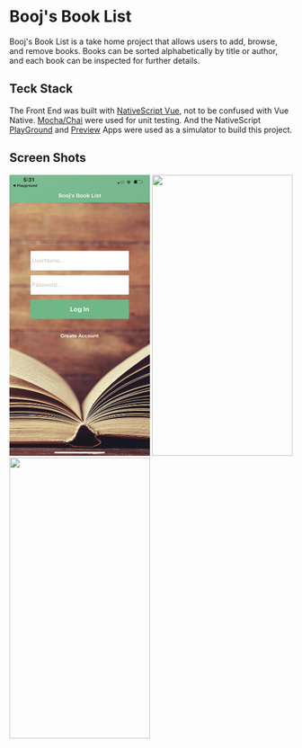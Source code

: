 # Booj's Book List

Booj's Book List is a take home project that allows users to add, browse, and remove books. Books can be sorted alphabetically by title or author, and each book can be inspected for further details. 

## Teck Stack

The Front End was built with [NativeScript Vue](https://nativescript-vue.org/en/docs/introduction/), not to be confused with Vue Native. [Mocha/Chai](https://mochajs.org/) were used for unit testing. And the NativeScript [PlayGround](https://apps.apple.com/us/app/nativescript-playground/id1263543946?ls=1) and [Preview](https://apps.apple.com/us/app/nativescript-preview/id1264484702) Apps were used as a simulator to build this project. 

## Screen Shots

<img src="app/assets/images/HomePage.jpeg" width="250" height="500"/> <img src="app/assets/images/BookListPage.jpeg" width="250" height="500"/> <img src="app/assets/images/BookDetailPage.jpeg" width="250" height="500"/>
